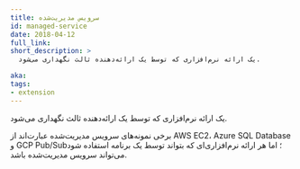```yaml
---
title: سرویس مدیریت‌شده
id: managed-service
date: 2018-04-12
full_link: 
short_description: >
  یک ارائه نرم‌افزاری که توسط یک ارائه‌دهنده ثالث نگهداری می‌شود.

aka: 
tags:
- extension
---
```

 یک ارائه نرم‌افزاری که توسط یک ارائه‌دهنده ثالث نگهداری می‌شود.

<!--more--> 

برخی نمونه‌های سرویس مدیریت‌شده عبارت‌اند از AWS EC2، Azure SQL Database و
GCP Pub/Sub؛ اما هر ارائه نرم‌افزاری‌ای که بتواند توسط یک برنامه استفاده شود می‌تواند سرویس مدیریت‌شده باشد.
